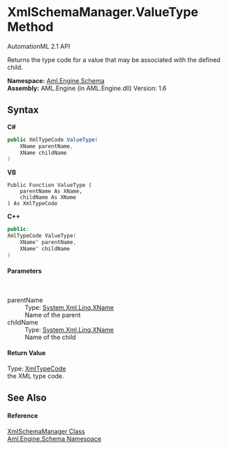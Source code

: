 # XmlSchemaManager.ValueType Method 
AutomationML 2.1 API 

Returns the type code for a value that may be associated with the defined child.

**Namespace:**&nbsp;<a href="N_Aml_Engine_Schema">Aml.Engine.Schema</a><br />**Assembly:**&nbsp;AML.Engine (in AML.Engine.dll) Version: 1.6

## Syntax

**C#**<br />
``` C#
public XmlTypeCode ValueType(
	XName parentName,
	XName childName
)
```

**VB**<br />
``` VB
Public Function ValueType ( 
	parentName As XName,
	childName As XName
) As XmlTypeCode
```

**C++**<br />
``` C++
public:
XmlTypeCode ValueType(
	XName^ parentName, 
	XName^ childName
)
```


#### Parameters
&nbsp;<dl><dt>parentName</dt><dd>Type: <a href="https://docs.microsoft.com/dotnet/api/system.xml.linq.xname" target="_parent" rel="noopener noreferrer">System.Xml.Linq.XName</a><br />Name of the parent</dd><dt>childName</dt><dd>Type: <a href="https://docs.microsoft.com/dotnet/api/system.xml.linq.xname" target="_parent" rel="noopener noreferrer">System.Xml.Linq.XName</a><br />Name of the child</dd></dl>

#### Return Value
Type: <a href="https://docs.microsoft.com/dotnet/api/system.xml.schema.xmltypecode" target="_parent" rel="noopener noreferrer">XmlTypeCode</a><br />the XML type code.

## See Also


#### Reference
<a href="T_Aml_Engine_Schema_XmlSchemaManager">XmlSchemaManager Class</a><br /><a href="N_Aml_Engine_Schema">Aml.Engine.Schema Namespace</a><br />